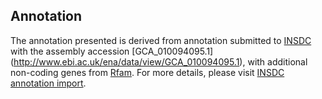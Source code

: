 
Annotation
----------

The annotation presented is derived from annotation submitted to
[INSDC](http://www.insdc.org) with the assembly accession [GCA\_010094095.1]
(http://www.ebi.ac.uk/ena/data/view/GCA_010094095.1),
with additional non-coding genes from
[Rfam](http://rfam.xfam.org/). For more details, please visit [INSDC
annotation import](http://ensemblgenomes.org/info/data/insdc_annotation).
